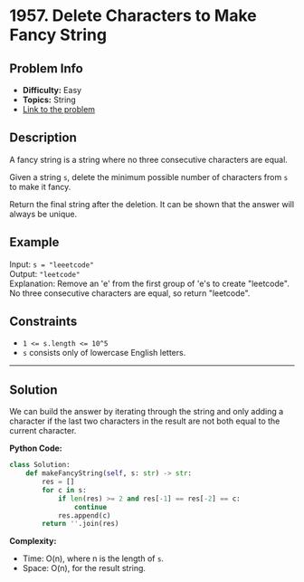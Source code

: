 # 1957. Delete Characters to Make Fancy String

## Problem Info

- **Difficulty:** Easy
- **Topics:** String
- [Link to the problem](https://leetcode.com/problems/delete-characters-to-make-fancy-string/)

## Description

A fancy string is a string where no three consecutive characters are equal.

Given a string `s`, delete the minimum possible number of characters from `s` to make it fancy.

Return the final string after the deletion. It can be shown that the answer will always be unique.

## Example

Input: `s = "leeetcode"`  
Output: `"leetcode"`  
Explanation: Remove an 'e' from the first group of 'e's to create "leetcode". No three consecutive characters are equal, so return "leetcode".


## Constraints

- `1 <= s.length <= 10^5`
- `s` consists only of lowercase English letters.

---

## Solution

We can build the answer by iterating through the string and only adding a character if the last two characters in the result are not both equal to the current character.

**Python Code:**

```python
class Solution:
    def makeFancyString(self, s: str) -> str:
        res = []
        for c in s:
            if len(res) >= 2 and res[-1] == res[-2] == c:
                continue
            res.append(c)
        return ''.join(res)
```

**Complexity:**  
- Time: O(n), where n is the length of `s`.
- Space: O(n), for the result string.